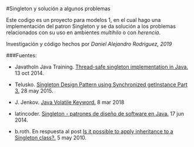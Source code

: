 #Singleton y solución a algunos problemas

Este codigo es un proyecto para modelos 1, en el cual hago una 
implementación del patron Singleton y se da solución a los problemas
relacionados con su uso en ambientes _multihilo_ o con _herencia_.

Investigación y código hechos por _Daniel Alejandro Rodriguez, 2019_

###Fuentes:

* Javatholn Java Training. [Thread-safe singleton implementation in Java.](https://www.youtube.com/watch?v=zUYLY8kYavs)
13 oct 2014.

* Telusko. [Singleton Design Pattern using Synchronized getInstance Part 3.](https://www.youtube.com/watch?v=wRMNQH5tgKw)
28 may 2015.

* J. Jenkov. [Java Volatile Keyword.](http://tutorials.jenkov.com/java-concurrency/volatile.html)
8 mar 2018

* latincoder. [Singleton - patrones de diseño de software en Java.](https://www.youtube.com/watch?v=Z06Phxtj13g&t=88s)
17 jun 2014.

* b.roth. En respuesta al post 
[Is it possible to apply inheritance to a Singleton class?.](https://stackoverflow.com/posts/2773033/revisions)
5 may 2010.
